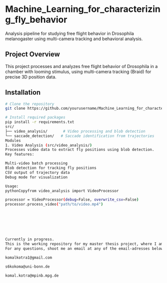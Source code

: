 # Machine_Learning_for_characterizing_fly_behavior

Analysis pipeline for studying free flight behavior in Drosophila melanogaster using multi-camera tracking and behavioral analysis.

## Project Overview
This project processes and analyzes free flight behavior of Drosophila in a chamber with looming stimulus, using multi-camera tracking (Braid) for precise 3D position data.

## Installation

```bash
# Clone the repository
git clone https://github.com/yourusername/Machine_Learning_for_characterizing_fly_behavior.git

# Install required packages
pip install -r requirements.txt
src/
├── video_analysis/       # Video processing and blob detection
└── saccade_detection/   # Saccade identification from trajectories
Modules
1. Video Analysis (src/video_analysis/)
Processes video data to extract fly positions using blob detection.
Key features:

Multi-video batch processing
Blob detection for tracking fly positions
CSV output of trajectory data
Debug mode for visualization

Usage:
pythonCopyfrom video_analysis import VideoProcessor

processor = VideoProcessor(debug=False, overwrite_csv=False)
processor.process_video("path/to/video.mp4")







Currently in progress.
This is the working repository for my master thesis project, where I am trying to classify how flies behave in a free-flying setup which is developed in the NFC group of MPINB, Bonn. The project is in progress at the moment. The goal is to characterize different flight behaviors in the presence of a looming stimulus using machine learning algorithm. 
For any questions, shoot me an email at any of the email-adresses below:

komalkotra1@gmail.com

s6kokoma@uni-bonn.de

komal.kotra@mpinb.mpg.de
